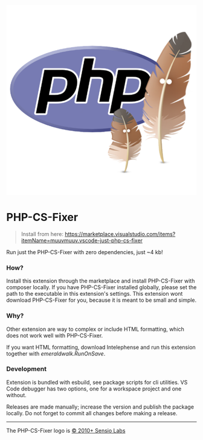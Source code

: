 ![PHP-CS-Fixer](./assets/logo.png)

# PHP-CS-Fixer

> Install from here:
> https://marketplace.visualstudio.com/items?itemName=muuvmuuv.vscode-just-php-cs-fixer

Run just the PHP-CS-Fixer with zero dependencies, just ~4 kb!

### How?

Install this extension through the marketplace and install PHP-CS-Fixer with composer locally. If you have PHP-CS-Fixer installed globally, please set the path to the executable in this extension's settings. This extension wont download PHP-CS-Fixer for you, because it is meant to be small and simple.

### Why?

Other extension are way to complex or include HTML formatting, which does not work well with PHP-CS-Fixer.

If you want HTML formatting, download Intelephense and run this extension together with _emeraldwalk.RunOnSave_.

### Development

Extension is bundled with esbuild, see package scripts for cli utilities. VS Code debugger has two options, one for a workspace project and one without.

Releases are made manually; increase the version and publish the package locally. Do not forget to commit all changes before making a release.

---

The PHP-CS-Fixer logo is [© 2010+ Sensio Labs](https://github.com/PHP-CS-Fixer/logo/blob/master/logo.md)
